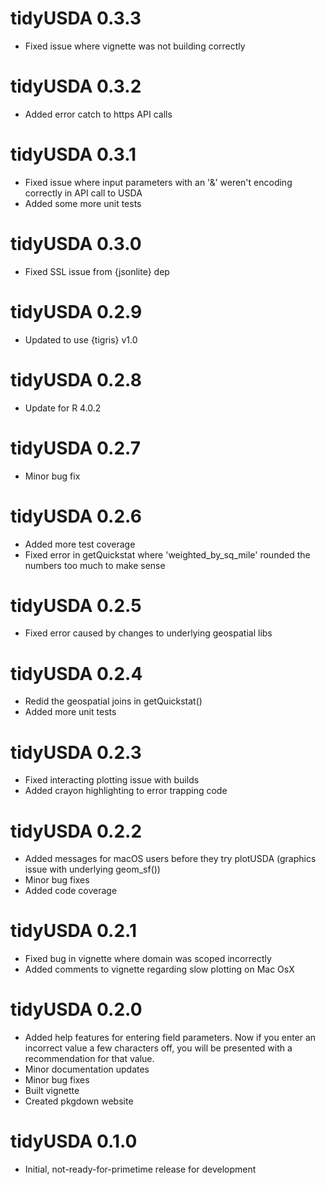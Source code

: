 # tidyUSDA 0.3.3
* Fixed issue where vignette was not building correctly

# tidyUSDA 0.3.2
* Added error catch to https API calls

# tidyUSDA 0.3.1
* Fixed issue where input parameters with an '&' weren't encoding correctly in API call to USDA
* Added some more unit tests

# tidyUSDA 0.3.0
* Fixed SSL issue from {jsonlite} dep

# tidyUSDA 0.2.9
* Updated to use {tigris} v1.0

# tidyUSDA 0.2.8
* Update for R 4.0.2

# tidyUSDA 0.2.7
* Minor bug fix

# tidyUSDA 0.2.6
* Added more test coverage
* Fixed error in getQuickstat where 'weighted_by_sq_mile' rounded the numbers too much to make sense

# tidyUSDA 0.2.5
* Fixed error caused by changes to underlying geospatial libs

# tidyUSDA 0.2.4
* Redid the geospatial joins in getQuickstat()
* Added more unit tests

# tidyUSDA 0.2.3
* Fixed interacting plotting issue with builds
* Added crayon highlighting to error trapping code

# tidyUSDA 0.2.2 
* Added messages for macOS users before they try plotUSDA (graphics issue with underlying geom_sf())
* Minor bug fixes
* Added code coverage

# tidyUSDA 0.2.1
* Fixed bug in vignette where domain was scoped incorrectly
* Added comments to vignette regarding slow plotting on Mac OsX


# tidyUSDA 0.2.0
* Added help features for entering field parameters. Now if you enter an incorrect value a few characters off, you will be presented with a recommendation for that value.
* Minor documentation updates
* Minor bug fixes
* Built vignette
* Created pkgdown website

# tidyUSDA 0.1.0
* Initial, not-ready-for-primetime release for development
